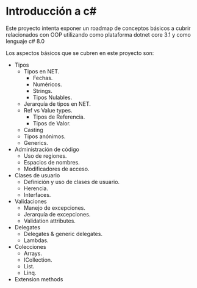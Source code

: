 # Introducción a c#

Este proyecto intenta exponer un roadmap de conceptos básicos a cubrir relacionados con OOP 
utilizando como plataforma dotnet core 3.1 y como lenguaje c# 8.0

Los aspectos básicos que se cubren en este proyecto son:
- Tipos
    - Tipos en NET.
        - Fechas.
        - Numéricos.
        - Strings.
        - Tipos Nulables.
    - Jerarquía de tipos en NET.
    - Ref vs Value types.
        - Tipos de Referencia.
        - Tipos de Valor.
    - Casting
    - Tipos anónimos.
    - Generics.
- Administración de código
    - Uso de regiones.
    - Espacios de nombres.
    - Modificadores de acceso.
- Clases de usuario
    - Definición y uso de clases de usuario.
    - Herencia.
    - Interfaces.
- Validaciones
    - Manejo de excepciones.
    - Jerarquía de excepciones.
    - Validation attributes.
- Delegates
    - Delegates & generic delegates.
    - Lambdas.
- Colecciones
    - Arrays.
    - ICollection.
    - List.
    - Linq.
- Extension methods
